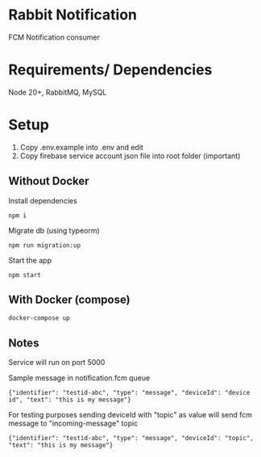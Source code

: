 # Rabbit Notification
FCM Notification consumer


# Requirements/ Dependencies
Node 20+, RabbitMQ, MySQL

# Setup

1. Copy .env.example into .env and edit
2. Copy firebase service account json file into root folder (important)

## Without Docker

Install dependencies
```
npm i
```

Migrate db (using typeorm)
```
npm run migration:up
```

Start the app
```
npm start
```

## With Docker (compose)
```
docker-compose up
```

## Notes
Service will run on port 5000

Sample message in notification.fcm queue
```
{"identifier": "testid-abc", "type": "message", "deviceId": "device id", "text": "this is my message"}
```

For testing purposes sending deviceId with "topic" as value will send fcm message to "incoming-message" topic
```
{"identifier": "testid-abc", "type": "message", "deviceId": "topic", "text": "this is my message"}
```
